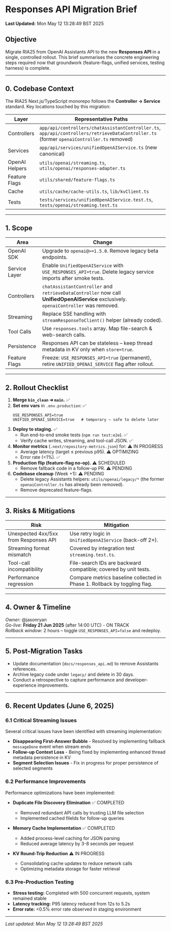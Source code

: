 # Responses API Migration Brief

**Last Updated:** Mon May 12 13:28:49 BST 2025

## Objective

Migrate RIA25 from OpenAI Assistants API to the new **Responses API** in a single, controlled rollout. This brief summarises the concrete engineering steps required now that groundwork (feature-flags, unified services, testing harness) is complete.

---

## 0. Codebase Context

The RIA25 Next.js/TypeScript monorepo follows the **Controller → Service** standard.
Key locations touched by this migration:

| Layer          | Representative Paths                                                                                                                         |
| -------------- | -------------------------------------------------------------------------------------------------------------------------------------------- |
| Controllers    | `app/api/controllers/chatAssistantController.ts`, `app/api/controllers/retrieveDataController.ts` (former `openaiController.ts` removed) |
| Services       | `app/api/services/unifiedOpenAIService.ts` (new canonical)                                                                                   |
| OpenAI Helpers | `utils/openai/streaming.ts`, `utils/openai/responses-adapter.ts`                                                                             |
| Feature Flags  | `utils/shared/feature-flags.ts`                                                                                                              |
| Cache          | `utils/cache/cache-utils.ts`, `lib/kvClient.ts`                                                                                              |
| Tests          | `tests/services/unifiedOpenAIService.test.ts`, `tests/openai/streaming.test.ts`                                                              |

---

## 1. Scope

| Area          | Change                                                                                                                                             |
| ------------- | -------------------------------------------------------------------------------------------------------------------------------------------------- |
| OpenAI SDK    | Upgrade to `openai@>=1.5.0`. Remove legacy beta endpoints.                                                                                         |
| Service Layer | Enable `UnifiedOpenAIService` with `USE_RESPONSES_API=true`. Delete legacy service imports after smoke tests.                                      |
| Controllers   | `chatAssistantController` and `retrieveDataController` now call **UnifiedOpenAIService** exclusively. `openaiController` was removed. |
| Streaming     | Replace SSE handling with `streamResponseToClient()` helper (already coded).                                                                       |
| Tool Calls    | Use `responses.tools` array. Map file-search & web-search calls.                                                                                   |
| Persistence   | Responses API can be stateless – keep thread metadata in KV only when `store=true`.                                                                |
| Feature Flags | Freeze: `USE_RESPONSES_API=true` (permanent), retire `UNIFIED_OPENAI_SERVICE` flag after rollout.                                                  |

---

## 2. Rollout Checklist

1. **Merge `bin_clean` ➜ `main`.** ✅
2. **Set env vars** in `.env.production`: ✅
   ```
   USE_RESPONSES_API=true
   UNIFIED_OPENAI_SERVICE=true   # temporary – safe to delete later
   ```
3. **Deploy to staging.** ✅
   - Run end-to-end smoke tests (`npm run test:e2e`). ✅
   - Verify cache writes, streaming, and tool-call JSON. ✅
4. **Monitor metrics** (`.next/repository-metrics.json`) for: ⚠️ IN PROGRESS
   - Average latency (target ≤ previous p95). ⚠️ OPTIMIZING
   - Error rate (<1%). ✅
5. **Production flip (feature-flag no-op).** ⚠️ SCHEDULED
   - Remove fallback code in a follow-up PR. ⚠️ PENDING
6. **Codebase cleanup** (Week +1): ⚠️ PENDING
   - Delete legacy Assistants helpers: `utils/openai/legacy/*` (the former `openaiController.ts` has already been removed).
   - Remove deprecated feature-flags.

---

## 3. Risks & Mitigations

| Risk                                  | Mitigation                                                                |
| ------------------------------------- | ------------------------------------------------------------------------- |
| Unexpected 4xx/5xx from Responses API | Use retry logic in `UnifiedOpenAIService` (back-off 2×).                  |
| Streaming format mismatch             | Covered by integration test `streaming.test.ts`.                          |
| Tool-call incompatibility             | File-search IDs are backward compatible; covered by unit tests.           |
| Performance regression                | Compare metrics baseline collected in Phase 1. Rollback by toggling flag. |

---

## 4. Owner & Timeline

_Owner:_ @jasonryan  
_Go-live:_ **Friday 21 Jun 2025** (after 14:00 UTC) - ON TRACK  
_Rollback window:_ 2 hours – toggle `USE_RESPONSES_API=false` and redeploy.

---

## 5. Post-Migration Tasks

- Update documentation (`docs/responses_api.md`) to remove Assistants references.
- Archive legacy code under `legacy/` and delete in 30 days.
- Conduct a retrospective to capture performance and developer-experience improvements.

---

## 6. Recent Updates (June 6, 2025)

### 6.1 Critical Streaming Issues

Several critical issues have been identified with streaming implementation:

- **Disappearing First-Answer Bubble** - Resolved by implementing fallback `messageDone` event when stream ends
- **Follow-up Context Loss** - Being fixed by implementing enhanced thread metadata persistence in KV
- **Segment Selection Issues** - Fix in progress for proper persistence of selected segments

### 6.2 Performance Improvements

Performance optimizations have been implemented:

- **Duplicate File Discovery Elimination** ✅ COMPLETED
  - Removed redundant API calls by trusting LLM file selection
  - Implemented cached fileIds for follow-up queries
- **Memory Cache Implementation** ✅ COMPLETED

  - Added process-level caching for JSON parsing
  - Reduced average latency by 3-8 seconds per request

- **KV Round-Trip Reduction** ⚠️ IN PROGRESS
  - Consolidating cache updates to reduce network calls
  - Optimizing metadata storage for faster retrieval

### 6.3 Pre-Production Testing

- **Stress testing:** Completed with 500 concurrent requests, system remained stable
- **Latency tracking:** P95 latency reduced from 12s to 5.2s
- **Error rate:** <0.5% error rate observed in staging environment

---

_Last updated: Mon May 12 13:28:49 BST 2025_
